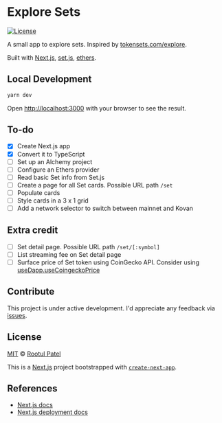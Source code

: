 # Explore Sets

[![License](https://img.shields.io/:license-mit-blue.svg)](https://rootulp.mit-license.org)

A small app to explore sets. Inspired by [tokensets.com/explore](https://www.tokensets.com/explore).

Built with [Next.js](https://nextjs.org/), [set.js](https://github.com/SetProtocol/set.js), [ethers](https://docs.ethers.io/v5/).

## Local Development
```bash
yarn dev
```

Open [http://localhost:3000](http://localhost:3000) with your browser to see the result.

## To-do

- [X] Create Next.js app
- [X] Convert it to TypeScript
- [ ] Set up an Alchemy project
- [ ] Configure an Ethers provider
- [ ] Read basic Set info from Set.js
- [ ] Create a page for all Set cards. Possible URL path `/set`
- [ ] Populate cards
- [ ] Style cards in a 3 x 1 grid
- [ ] Add a network selector to switch between mainnet and Kovan

## Extra credit
- [ ] Set detail page. Possible URL path `/set/[:symbol]`
- [ ] List streaming fee on Set detail page
- [ ] Surface price of Set token using CoinGecko API. Consider using [useDapp.useCoingeckoPrice](https://usedapp.readthedocs.io/en/latest/coingecko.html#hooks)

## Contribute

This project is under active development. I'd appreciate any feedback via [issues](https://github.com/rootulp/explore-sets/issues/new).

## License

[MIT](https://rootulp.mit-license.org/) © [Rootul Patel](https://rootulp.com)

This is a [Next.js](https://nextjs.org/) project bootstrapped with [`create-next-app`](https://github.com/vercel/next.js/tree/canary/packages/create-next-app).

## References

- [Next.js docs](https://nextjs.org/docs)
- [Next.js deployment docs](https://nextjs.org/docs/deployment)
